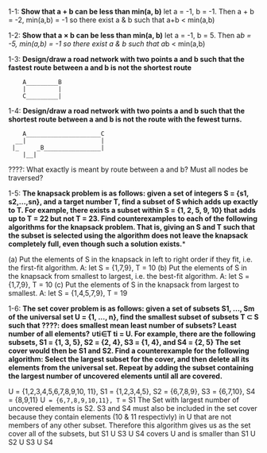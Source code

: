 1-1: **Show that a + b can be less than min(a, b)**
	let a = -1, b = -1. Then a + b = -2, min(a,b) = -1 so there exist a & b such that a+b < min(a,b)


1-2: **Show that a × b can be less than min(a, b)**
	let a = -1, b = 5. Then a*b = -5, min(a,b) = -1 so there exist a & b such that a*b < min(a,b)



1-3: **Design/draw a road network with two points a and b such that the fastest route between a and b is not the shortest route**
		
		A_________B
	    |		  |
	    C_________|

1-4: **Design/draw a road network with two points a and b such that the shortest route between a and b is not the route with the fewest turns.**

		A_____________________C
	  __|                     |
	 |_     _B________________|
	 	|__|

????: What exactly is meant by route between a and b? Must all nodes be traversed?


1-5: **The knapsack problem is as follows: given a set of integers S = {s1, s2,...,sn},
and a target number T, find a subset of S which adds up exactly to T. For example,
there exists a subset within S = {1, 2, 5, 9, 10} that adds up to T = 22 but not
T = 23.
Find counterexamples to each of the following algorithms for the knapsack problem.
That is, giving an S and T such that the subset is selected using the algorithm does
not leave the knapsack completely full, even though such a solution exists.***

(a) Put the elements of S in the knapsack in left to right order if they fit, i.e. the first-fit algorithm.
	A: let S = {1,7,9}, T = 10
(b) Put the elements of S in the knapsack from smallest to largest, i.e. the best-fit algorithm.
	A: let S = {1,7,9}, T = 10
(c) Put the elements of S in the knapsack from largest to smallest.	
	A: let S = {1,4,5,7,9}, T = 19

1-6: **The set cover problem is as follows: given a set of subsets S1, ..., Sm of the
universal set U = {1, ..., n}, find the smallest subset of subsets T ⊂ S such that   ????: does smallest mean least number of subsets? Least number of all elements?
∪ti∈T ti = U. For example, there are the following subsets, S1 = {1, 3, 5}, S2 =
{2, 4}, S3 = {1, 4}, and S4 = {2, 5} The set cover would then be S1 and S2.
Find a counterexample for the following algorithm: Select the largest subset for the
cover, and then delete all its elements from the universal set. Repeat by adding the
subset containing the largest number of uncovered elements until all are covered.**

U = {1,2,3,4,5,6,7,8,9,10, 11}, S1 = {1,2,3,4,5}, S2 = {6,7,8,9}, S3 = {6,7,10}, S4 = {8,9,11}
U` = {6,7,8,9,10,11}, T` = S1
The Set with largest number of uncovered elements is S2. S3 and S4 must also be included in the set cover because they contain elements (10 & 11 respectivly)
in U that are not members of any other subset. Therefore this algorithm gives us as the set cover all of the subsets, but S1 U S3 U S4 covers U and is smaller
than S1 U S2 U S3 U S4
